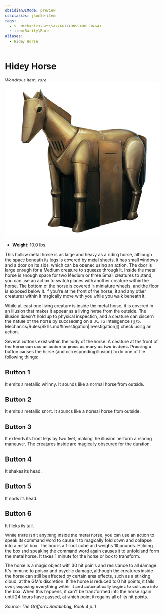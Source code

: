 ```yaml
---
obsidianUIMode: preview
cssclasses: json5e-item
tags:
  - 5. Mechanics\Src\5e\(GRIFFONSSADDLEBAG4)
  - item\Rarity\Rare
aliases:
  - Hidey Horse
---
```

# Hidey Horse
*Wondrous item, rare*  
![](https://raw.githubusercontent.com/TheGiddyLimit/homebrew-img/main/img/GriffonsSaddlebag4/Items/Hidey-Horse.webp#right)  

- **Weight**: 10.0 lbs.

This hollow metal horse is as large and heavy as a riding horse, although the space beneath its legs is covered by metal sheets. It has small windows and a door on its side, which can be opened using an action. The door is large enough for a Medium creature to squeeze through it. Inside the metal horse is enough space for two Medium or three Small creatures to stand; you can use an action to switch places with another creature within the horse. The bottom of the horse is covered in miniature wheels, and the floor is exposed below it. If you're at the front of the horse, it and any other creatures within it magically move with you while you walk beneath it.

While at least one living creature is inside the metal horse, it is covered in an illusion that makes it appear as a living horse from the outside. The illusion doesn't hold up to physical inspection, and a creature can discern the nature of the horse by succeeding on a DC 16 Intelligence ([[/5. Mechanics/Rules/Skills.md#Investigation\|Investigation]]) check using an action.

Several buttons exist within the body of the horse. A creature at the front of the horse can use an action to press as many as two buttons. Pressing a button causes the horse (and corresponding illusion) to do one of the following things:

## Button 1

It emits a metallic whinny. It sounds like a normal horse from outside.

## Button 2

It emits a metallic snort. It sounds like a normal horse from outside.

## Button 3

It extends its front legs by two feet, making the illusion perform a rearing maneuver. The creatures inside are magically obscured for the duration.

## Button 4

It shakes its head.

## Button 5

It nods its head.

## Button 6

It flicks its tail.

While there isn't anything inside the metal horse, you can use an action to speak its command word to cause it to magically fold down and collapse into a metal box. The box is a 1-foot cube and weighs 10 pounds. Holding the box and speaking the command word again causes it to unfold and form the metal horse. It takes 1 minute for the horse or box to transform.

The horse is a magic object with 30 hit points and resistance to all damage. It's immune to poison and psychic damage, although the creatures inside the horse can still be affected by certain area effects, such as a stinking cloud, at the GM's discretion. If the horse is reduced to 0 hit points, it falls over, exposing everything within it and automatically begins to collapse into the box. When this happens, it can't be transformed into the horse again until 24 hours have passed, at which point it regains all of its hit points.

*Source: The Griffon's Saddlebag, Book 4 p. 1*

